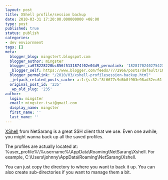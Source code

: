 ```yaml
---
layout: post
title: XShell profile/session backup
date: 2010-03-31 17:20:00.000000000 +08:00
type: post
published: true
status: publish
categories:
- dev enviornment
tags: []
meta:
  blogger_blog: mingstert.blogspot.com
  blogger_author: mingster
  blogger_ca678228220bc856f5131874f02e04d9_permalink: '1828170240275423039'
  _blogger_self: https://www.blogger.com/feeds/7772966/posts/default/1828170240275423039
  blogger_permalink: "/2010/03/xshell-profilesession-backup.html"
  _jetpack_related_posts_cache: a:1:{s:32:"8f6677c9d6b0f903e98ad32ec61f8deb";a:2:{s:7:"expires";i:1455188359;s:7:"payload";a:3:{i:0;a:1:{s:2:"id";i:166;}i:1;a:1:{s:2:"id";i:254;}i:2;a:1:{s:2:"id";i:317;}}}}
  original_post_id: '235'
  _wp_old_slug: '235'
author:
  login: mingster
  email: mingster.tsai@gmail.com
  display_name: mingster
  first_name: ''
  last_name: ''
---
```

<p><a href="http://www.netsarang.com/products/xsh_detail.html" target="_blank">XShell</a> from NetSarang is a great SSH client that we use. Even one awhile, you might wanna back up all the saved profiles.</p>
<p>The profiles are actually located at: %user_profile%\%username%\AppData\Roaming\NetSarang\Xshell. For example, C:\Users\johnny\AppData\Roaming\NetSarang\Xshell.</p>
<p>You can just copy the directory to where you want to back it up. You can also create sub-directories if you want to manage them a bit.</p>
